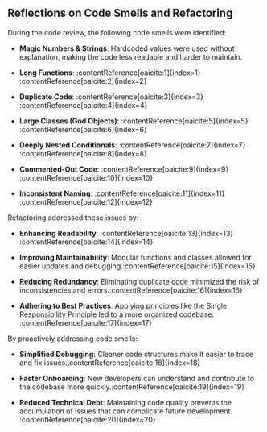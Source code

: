## Reflections on Code Smells and Refactoring

During the code review, the following code smells were identified:

- **Magic Numbers & Strings**: Hardcoded values were used without explanation, making the code less readable and harder to maintain.

- **Long Functions**: :contentReference[oaicite:1]{index=1}&#8203;:contentReference[oaicite:2]{index=2}

- **Duplicate Code**: :contentReference[oaicite:3]{index=3}&#8203;:contentReference[oaicite:4]{index=4}

- **Large Classes (God Objects)**: :contentReference[oaicite:5]{index=5}&#8203;:contentReference[oaicite:6]{index=6}

- **Deeply Nested Conditionals**: :contentReference[oaicite:7]{index=7}&#8203;:contentReference[oaicite:8]{index=8}

- **Commented-Out Code**: :contentReference[oaicite:9]{index=9}&#8203;:contentReference[oaicite:10]{index=10}

- **Inconsistent Naming**: :contentReference[oaicite:11]{index=11}&#8203;:contentReference[oaicite:12]{index=12}

Refactoring addressed these issues by:

- **Enhancing Readability**: :contentReference[oaicite:13]{index=13}&#8203;:contentReference[oaicite:14]{index=14}

- **Improving Maintainability**: Modular functions and classes allowed for easier updates and debugging.&#8203;:contentReference[oaicite:15]{index=15}

- **Reducing Redundancy**: Eliminating duplicate code minimized the risk of inconsistencies and errors.&#8203;:contentReference[oaicite:16]{index=16}

- **Adhering to Best Practices**: Applying principles like the Single Responsibility Principle led to a more organized codebase.&#8203;:contentReference[oaicite:17]{index=17}

By proactively addressing code smells:

- **Simplified Debugging**: Cleaner code structures make it easier to trace and fix issues.&#8203;:contentReference[oaicite:18]{index=18}

- **Faster Onboarding**: New developers can understand and contribute to the codebase more quickly.&#8203;:contentReference[oaicite:19]{index=19}

- **Reduced Technical Debt**: Maintaining code quality prevents the accumulation of issues that can complicate future development.&#8203;:contentReference[oaicite:20]{index=20}

